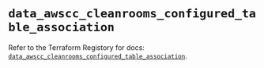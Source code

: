 # `data_awscc_cleanrooms_configured_table_association`

Refer to the Terraform Registory for docs: [`data_awscc_cleanrooms_configured_table_association`](https://registry.terraform.io/providers/hashicorp/awscc/0.70.0/docs/data-sources/cleanrooms_configured_table_association).
